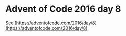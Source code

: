 # Advent of Code 2016 day 8

See [https://adventofcode.com/2016/day/8](https://adventofcode.com/2016/day/8)
